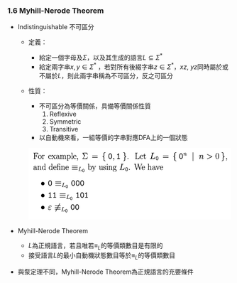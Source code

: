 ### 1.6 Myhill-Nerode Theorem

- Indistinguishable 不可區分
  - 定義：
    - 給定一個字母及$\Sigma$，以及其生成的語言$L \subseteq \Sigma^*$
    - 給定兩字串$x, y \in \Sigma^*$ ，若對所有後綴字串$z \in \Sigma^*$，$xz,\ yz$同時屬於或不屬於$L$，則此兩字串稱為不可區分，反之可區分
  - 性質：
    - 不可區分為等價關係，具備等價關係性質
      1. Reflexive
      2. Symmetric
      3. Transitive
    - 以自動機來看，一組等價的字串對應DFA上的一個狀態

    ![avatar](graph/1.6.1.png)

- Myhill-Nerode Theorem
  - $L$為正規語言，若且唯若$\equiv_L$的等價類數目是有限的
  - 接受語言$L$的最小自動機狀態數目等於$\equiv_L$的等價類數目

- 與泵定理不同，Myhill-Nerode Theorem為正規語言的充要條件
